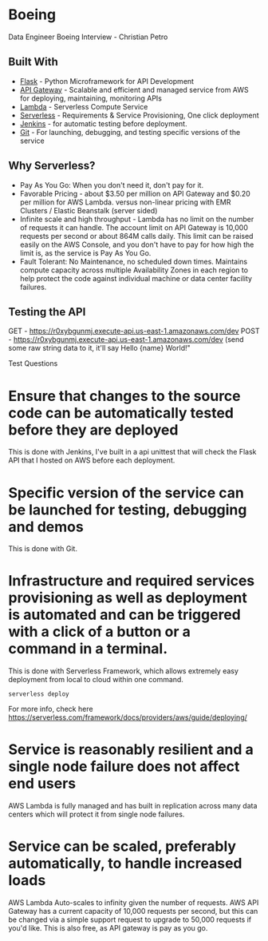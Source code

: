 # Boeing
Data Engineer Boeing Interview - Christian Petro


## Built With

* [Flask](http://flask.pocoo.org/) - Python Microframework for API Development
* [API Gateway](https://aws.amazon.com/api-gateway/) - Scalable and efficient and managed service from AWS for deploying, maintaining, monitoring APIs
* [Lambda](https://aws.amazon.com/lambda/) - Serverless Compute Service
* [Serverless](https://serverless.com/) - Requirements & Service Provisioning, One click deployment
* [Jenkins](https://jenkins.io/) - for automatic testing before deployment.
* [Git](https://github.com/) - For launching, debugging, and testing specific versions of the service

## Why Serverless?
- Pay As You Go: When you don't need it, don't pay for it. 
- Favorable Pricing - about $3.50 per million on API Gateway and $0.20 per million for AWS Lambda. versus non-linear pricing with EMR Clusters / Elastic Beanstalk (server sided)
- Infinite scale and high throughput - Lambda has no limit on the number of requests it can handle. The account limit on API Gateway is 10,000 requests per second or about 864M calls daily. This limit can be raised easily on the AWS Console, and you don't have to pay for how high the limit is, as the service is Pay As You Go.
- Fault Tolerant: No Maintenance, no scheduled down times. Maintains compute capacity across multiple Availability Zones in each region to help protect the code against individual machine or data center facility failures.

## Testing the API
GET - https://r0xybgunmj.execute-api.us-east-1.amazonaws.com/dev
POST - https://r0xybgunmj.execute-api.us-east-1.amazonaws.com/dev (send some raw string data to it, it'll say Hello {name} World!"

Test Questions

# Ensure that changes to the source code can be automatically tested before they are deployed 
This is done with Jenkins, I've built in a api unittest that will check the Flask API that I hosted on AWS before each deployment. 

# Specific version of the service can be launched for testing, debugging and demos
This is done with Git.

# Infrastructure and required services provisioning as well as deployment is automated and can be triggered with a click of a button or a command in a terminal.
This is done with Serverless Framework, which allows extremely easy deployment from local to cloud within one command.
```
serverless deploy
```
For more info, check here https://serverless.com/framework/docs/providers/aws/guide/deploying/

# Service is reasonably resilient and a single node failure does not affect end users 
AWS Lambda is fully managed and has built in replication across many data centers which will protect it from single node failures.

# Service can be scaled, preferably automatically, to handle increased loads 
AWS Lambda Auto-scales to infinity given the number of requests.
AWS API Gateway has a current capacity of 10,000 requests per second, but this can be changed via a simple support request to upgrade to 50,000 requests if you'd like. This is also free, as API gateway is pay as you go. 

